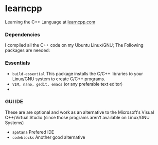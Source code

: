 # learncpp
Learning the C++ Language at [learncpp.com](http://www.learncpp.com/)

### Dependencies
I compiled all the C++ code on my Ubuntu Linux/GNU;
The Following packages are needed:
### Essentials
* `build-essential` This package installs the C/C++ libraries to your Linux/GNU system to create C/C++ programs.
* `VIM, nano, gedit, emacs` (or any preferable text editor)
* 
### GUI IDE
These are are optional and work as an alternative to the Microsoft's Visual C++/Virtual Studio (since those programs aren't available on Linux/GNU Systems)
* `apatana` Prefered IDE
* `codeblocks` Another good alternative
